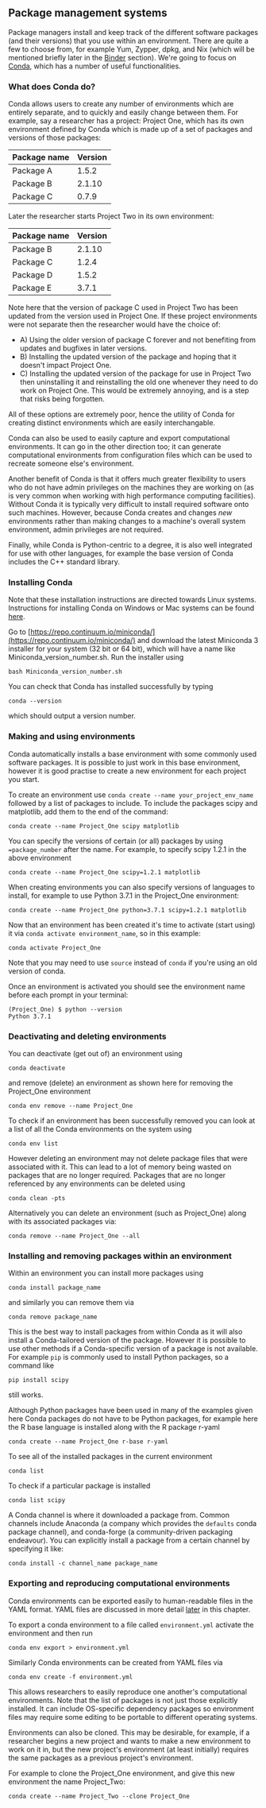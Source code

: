 <a name="Package_management_systems"></a>

## Package management systems

Package managers install and keep track of the different software packages (and their versions) that you use within an environment. There are quite a few to choose from, for example Yum, Zypper, dpkg, and Nix (which will be mentioned briefly later in the [Binder](#Binder_section) section). We're going to focus on [Conda](https://conda.io/en/latest/), which has a number of useful functionalities.

<a name="What_does_Conda_do"></a>

### What does Conda do?

Conda allows users to create any number of environments which are entirely separate, and to quickly and easily change between them.
For example, say a researcher has a project: Project One, which has its own environment defined by Conda which is made up of a set of packages and versions of those packages:

| Package name | Version |
| ------------ | ------- |
| Package A    | 1.5.2   |
| Package B    | 2.1.10  |
| Package C    | 0.7.9   |

Later the researcher starts Project Two in its own environment:

| Package name | Version |
| ------------ | ------- |
| Package B    | 2.1.10  |
| Package C    | 1.2.4   |
| Package D    | 1.5.2   |
| Package E    | 3.7.1   |

Note here that the version of package C used in Project Two has been updated from the version used in Project One. If these project environments were not separate then the researcher would have the choice of:

- A) Using the older version of package C forever and not benefiting from updates and bugfixes in later versions.
- B) Installing the updated version of the package and hoping that it doesn't impact Project One.
- C) Installing the updated version of the package for use in Project Two then uninstalling it and reinstalling the old one whenever they need to do work on Project One. This would be extremely annoying, and is a step that risks being forgotten.

All of these options are extremely poor, hence the utility of Conda for creating distinct environments which are easily interchangable.

Conda can also be used to easily capture and export computational environments. It can go in the other direction too; it can generate computational environments from configuration files which can be used to recreate someone else's environment.

Another benefit of Conda is that it offers much greater flexibility to users who do not have admin privileges on the machines they are working on (as is very common when working with high performance computing facilities). Without Conda it is typically very difficult to install required software onto such machines. However, because Conda creates and changes _new_ environments rather than making changes to a machine's overall system environment, admin privileges are not required.

Finally, while Conda is Python-centric to a degree, it is also well integrated for use with other languages, for example the base version of Conda includes the C++ standard library.

<a name="Installing_Conda"></a>

### Installing Conda

Note that these installation instructions are directed towards Linux systems. Instructions for installing Conda on Windows or Mac systems can be found [here](https://docs.conda.io/projects/conda/en/latest/user-guide/install/).

Go to [https://repo.continuum.io/miniconda/](https://repo.continuum.io/miniconda/) and download the latest Miniconda 3 installer for your system (32 bit or 64 bit), which will have a name like Miniconda_version_number.sh. Run the installer using

```
bash Miniconda_version_number.sh
```

You can check that Conda has installed successfully by typing

```
conda --version
```

which should output a version number.

<a name="Making_and_using_environments"></a>

### Making and using environments

Conda automatically installs a base environment with some commonly used software packages. It is possible to just work in this base environment, however it is good practise to create a new environment for each project you start.

To create an environment use `conda create --name your_project_env_name` followed by a list of packages to include. To include the packages scipy and matplotlib, add them to the end of the command:

```
conda create --name Project_One scipy matplotlib
```

You can specify the versions of certain (or all) packages by using `=package_number` after the name. For example, to specify scipy 1.2.1 in the above environment

```
conda create --name Project_One scipy=1.2.1 matplotlib
```

When creating environments you can also specify versions of languages to install, for example to use Python 3.7.1 in the Project_One environment:

```
conda create --name Project_One python=3.7.1 scipy=1.2.1 matplotlib
```

Now that an environment has been created it's time to activate (start using) it via `conda activate environment_name`, so in this example:

```
conda activate Project_One
```

Note that you may need to use `source` instead of `conda` if you're using an old version of conda.

Once an environment is activated you should see the environment name before each prompt in your terminal:

```
(Project_One) $ python --version
Python 3.7.1
```

<a name="Deactivating_and_deleting_environments"></a>

### Deactivating and deleting environments

You can deactivate (get out of) an environment using

```
conda deactivate
```

and remove (delete) an environment as shown here for removing the Project_One environment

```
conda env remove --name Project_One
```

To check if an environment has been successfully removed you can look at a list of all the Conda environments on the system using

```
conda env list
```

However deleting an environment may not delete package files that were associated with it. This can lead to a lot of memory being wasted on packages that are no longer required. Packages that are no longer referenced by any environments can be deleted using

```
conda clean -pts
```

Alternatively you can delete an environment (such as Project_One) along with its associated packages via:

```
conda remove --name Project_One --all
```

<a name="Installing_and_removing_packages_within_an_environment"></a>

### Installing and removing packages within an environment

Within an environment you can install more packages using

```
conda install package_name
```

and similarly you can remove them via

```
conda remove package_name
```

This is the best way to install packages from within Conda as it will also install a Conda-tailored version of the package. However it is possible to use other methods if a Conda-specific version of a package is not available. For example `pip` is commonly used to install Python packages, so a command like

```
pip install scipy
```

still works.

Although Python packages have been used in many of the examples given here Conda packages do not have to be Python packages, for example here the R base language is installed along with the R package r-yaml

```
conda create --name Project_One r-base r-yaml
```

To see all of the installed packages in the current environment

```
conda list
```

To check if a particular package is installed

```
conda list scipy
```

A Conda channel is where it downloaded a package from. Common channels include Anaconda (a company which provides the `defaults` conda package channel), and conda-forge (a community-driven packaging endeavour). You can explicitly install a package from a certain channel by specifying it like:

```
conda install -c channel_name package_name
```

<a name="Exporting_and_reproducing_computational_environments"></a>

### Exporting and reproducing computational environments

Conda environments can be exported easily to human-readable files in the YAML format. YAML files are discussed in more detail [later](#YAML_files) in this chapter.

To export a conda environment to a file called `environment.yml` activate the environment and then run

```
conda env export > environment.yml
```

Similarly Conda environments can be created from YAML files via

```
conda env create -f environment.yml
```

This allows researchers to easily reproduce one another's computational environments. Note that the list of packages is not just those explicitly installed. It can include OS-specific dependency packages so environment files may require some editing to be portable to different operating systems.

Environments can also be cloned. This may be desirable, for example, if a researcher begins a new project and wants to make a new environment to work on it in, but the new project's environment (at least initially) requires the same packages as a previous project's environment.

For example to clone the Project_One environment, and give this new environment the name Project_Two:

```
conda create --name Project_Two --clone Project_One
```
